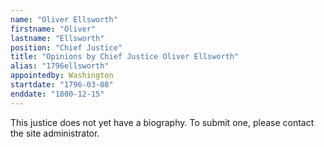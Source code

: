 ```yaml
---
name: "Oliver Ellsworth"
firstname: "Oliver"
lastname: "Ellsworth"
position: "Chief Justice"
title: "Opinions by Chief Justice Oliver Ellsworth"
alias: "1796ellsworth"
appointedby: Washington
startdate: "1796-03-08"
enddate: "1800-12-15"
---
```

This justice does not yet have a biography. To submit one, please contact the site administrator.
